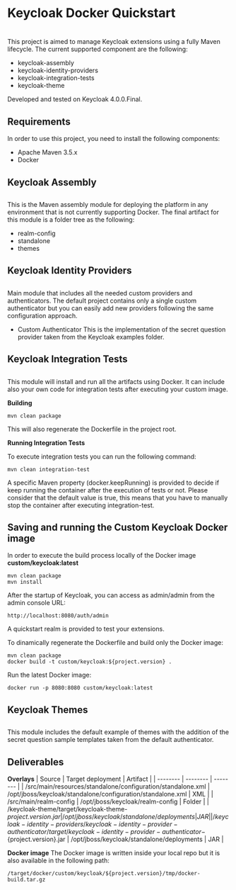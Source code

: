 # Keycloak Docker Quickstart
# 
This project is aimed to manage Keycloak extensions using a fully Maven lifecycle.
The current supported component are the following:

*  keycloak-assembly
*  keycloak-identity-providers
*  keycloak-integration-tests
*  keycloak-theme

Developed and tested on Keycloak 4.0.0.Final.

## Requirements
In order to use this project, you need to install the following components:

* Apache Maven 3.5.x
* Docker


## Keycloak Assembly
##
This is the Maven assembly module for deploying the platform in any environment that is not currently supporting Docker.
The final artifact for this module is a folder tree as the following:

* realm-config
* standalone
* themes

## Keycloak Identity Providers
## 
Main module that includes all the needed custom providers and authenticators.
The default project contains only a single custom authenticator but you can easily add new providers following the same configuration approach.

* Custom Authenticator
This is the implementation of the secret question provider taken from the Keycloak examples folder.

## Keycloak Integration Tests
## 
This module will install and run all the artifacts using Docker.
It can include also your own code for integration tests after executing your custom image.

**Building**
```
mvn clean package
```

This will also regenerate the Dockerfile in the project root.

**Running Integration Tests**

To execute integration tests you can run the following command:

```
mvn clean integration-test
```

A specific Maven property (docker.keepRunning) is provided to decide if keep running the container after the execution of tests or not.
Please consider that the default value is true, this means that you have to manually stop the container after executing integration-test.


## Saving and running the Custom Keycloak Docker image

In order to execute the build process locally of the Docker image **custom/keycloak:latest**
```
mvn clean package
mvn install
```

After the startup of Keycloak, you can access as admin/admin from the admin console URL:
```
http://localhost:8080/auth/admin
```

A quickstart realm is provided to test your extensions.

To dinamically regenerate the Dockerfile and build only the Docker image:
```
mvn clean package
docker build -t custom/keycloak:${project.version} .
```

Run the latest Docker image:

```
docker run -p 8080:8080 custom/keycloak:latest
```

## Keycloak Themes
## 
This module includes the default example of themes with the addition of the secret question sample templates taken from the default authenticator.

## Deliverables

**Overlays**
| Source | Target deployment | Artifact |
| -------- | -------- | -------- |
| /src/main/resources/standalone/configuration/standalone.xml | /opt/jboss/keycloak/standalone/configuration/standalone.xml | XML |
| /src/main/realm-config | /opt/jboss/keycloak/realm-config | Folder |
| /keycloak-theme/target/keycloak-theme-${project.version}.jar | /opt/jboss/keycloak/standalone/deployments | JAR |
| /keycloak-identity-providers/keycloak-identity-provider-authenticator/target/keycloak-identity-provider-authenticator-${project.version}.jar | /opt/jboss/keycloak/standalone/deployments | JAR |

**Docker image**
The Docker image is written inside your local repo but it is also available in the following path:

```
/target/docker/custom/keycloak/${project.version}/tmp/docker-build.tar.gz
```